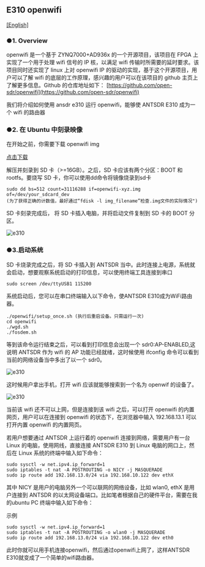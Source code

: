## E310 openwifi 

[[English]](../../../../device_and_usage_manual/ANTSDR_E_Series_Module/ANTSDR_E310_Reference_Manual/AntsdrE310_openwifi.html)

### ●1. Overview

openwifi 是一个基于 ZYNQ7000+AD936x 的一个开源项目，该项目在 FPGA 上实现了一个用于处理 wifi 信号的 IP 核，以满足 wifi 传输时所需要的延时要求。该项目同时还实现了 linux 上对 openwifi IP 的驱动的实现，基于这个开源项目，用户可以了解 wifi 的底层的工作原理，感兴趣的用户可以在该项目的 github 主页上了解更多信息。Github 的仓库地址如下：
[https://github.com/open-sdr/openwifi](https://github.com/open-sdr/openwifi)

我们将介绍如何使用 ansdr e310 运行 openwifi，能够使 ANTSDR E310 成为一个 wifi 的路由器

### ●2. 在 Ubuntu 中刻录映像

在开始之前，你需要下载 openwifi img

[点击下载](https://drive.google.com/file/d/12egFLT9TclmY8m3vCMHmUuSne3qK0SWc/view?pli=1)

解压并刻录到 SD 卡（>=16GB）。之后，SD 卡应该有两个分区：BOOT 和 rootfs。要烧写 SD 卡，你可以使用dd命令将镜像烧录到sd卡

```
sudo dd bs=512 count=31116288 if=openwifi-xyz.img of=/dev/your_sdcard_dev
(为了获得正确的计数值，最好通过“fdisk -l img_filename”检查.img文件的实际情况")
```
SD 卡刻录完成后，
将 SD 卡插入电脑，并将启动文件复制到 SD 卡的 BOOT 分区。

![e310](./ANTSDR_E310_Reference_Manual.assets/e310_openwifi_boot_file.png)

### ●3.启动系统

SD 卡烧录完成之后，将 SD 卡插入到 ANTSDR 当中。此时连接上电源，系统就会启动，想要观察系统启动的打印信息，可以使用终端工具连接到串口

```
sudo screen /dev/ttyUSB1 115200
```
系统启动后，您可以在串口终端输入以下命令，使ANTSDR E310成为WiFi路由器。

```
./openwifi/setup_once.sh (执行后重启设备。只需运行一次)
cd openwifi
./wgd.sh
./fosdem.sh
```
等到该命令运行结束之后，可以看到打印信息会出现一个 sdr0:AP-ENABLED,这说明 ANTSDR 作为 wifi 的 AP 功能已经就绪，这时候使用 ifconfig 命令可以看到当前的网络设备当中多出了以一个 sdr0。

![e310](./ANTSDR_E310_Reference_Manual.assets/20bbee3df177e2c2145119c01b767951.jpg)

这时候用户拿出手机，打开 wifi 应该就能够搜索到一个名为 openwif 的设备了。

![e310](./ANTSDR_E310_Reference_Manual.assets/e728bd543ac576bacb0b542fe9dd3cf3.png)

当前该 wifi 还不可以上网，但是连接到该 wifi 之后，可以打开 openwifi 的内置网页，用户可以在连接到 openwifi 的状态下，在浏览器中输入 192.168.13.1 可以打开内置 openwifi 的内置网页。

若用户想要通过 ANTSDR 上运行着的 openwifi 连接到网络，需要用户有一台 Linux 的电脑，使用网线，直接连接 ANTSDR E310 到 Linux 电脑的网口上，然后在 Linux 系统的终端中输入如下命令：

```
sudo sysctl -w net.ipv4.ip_forward=1
sudo iptables -t nat -A POSTROUTING -o NICY -j MASQUERADE
sudo ip route add 192.168.13.0/24 via 192.168.10.122 dev ethX 
```
其中 NICY 是用户的电脑另外一个可以联网的网络设备，比如 wlan0, ethX 是用户连接到 ANTSDR 的以太网设备端口。比如笔者根据自己的硬件平台，需要在我的ubuntu PC 终端中输入如下命令：

示例

```
sudo sysctl -w net.ipv4.ip_forward=1
sudo iptables -t nat -A POSTROUTING -o wlan0 -j MASQUERADE
sudo ip route add 192.168.13.0/24 via 192.168.10.122 dev eth0
```
此时你就可以用手机连接openwifi，然后通过openwifi上网了，这样ANTSDR E310就变成了一个简单的wifi路由器。